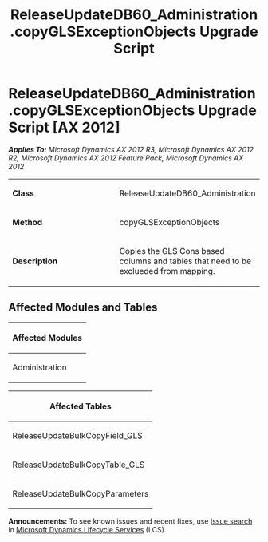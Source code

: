 ﻿---
title: ReleaseUpdateDB60_Administration.copyGLSExceptionObjects Upgrade Script
TOCTitle: ReleaseUpdateDB60_Administration.copyGLSExceptionObjects Upgrade Script
ms:assetid: 450cf040-b0e3-0cfe-4355-b9936e15844a
ms:mtpsurl: https://msdn.microsoft.com/en-us/library/JJ718923(v=AX.60)
ms:contentKeyID: 49707946
ms.date: 05/18/2015
mtps_version: v=AX.60
---

# ReleaseUpdateDB60\_Administration.copyGLSExceptionObjects Upgrade Script [AX 2012]


_**Applies To:** Microsoft Dynamics AX 2012 R3, Microsoft Dynamics AX 2012 R2, Microsoft Dynamics AX 2012 Feature Pack, Microsoft Dynamics AX 2012_

<table>
<colgroup>
<col style="width: 50%" />
<col style="width: 50%" />
</colgroup>
<tbody>
<tr class="odd">
<td><p><strong>Class</strong></p></td>
<td><p>ReleaseUpdateDB60_Administration</p></td>
</tr>
<tr class="even">
<td><p><strong>Method</strong></p></td>
<td><p>copyGLSExceptionObjects</p></td>
</tr>
<tr class="odd">
<td><p><strong>Description</strong></p></td>
<td><p>Copies the GLS Cons based columns and tables that need to be exclueded from mapping.</p></td>
</tr>
</tbody>
</table>


## Affected Modules and Tables

<table>
<colgroup>
<col style="width: 100%" />
</colgroup>
<thead>
<tr class="header">
<th><p>Affected Modules</p></th>
</tr>
</thead>
<tbody>
<tr class="odd">
<td><p>Administration</p></td>
</tr>
</tbody>
</table>


<table>
<colgroup>
<col style="width: 100%" />
</colgroup>
<thead>
<tr class="header">
<th><p>Affected Tables</p></th>
</tr>
</thead>
<tbody>
<tr class="odd">
<td><p>ReleaseUpdateBulkCopyField_GLS</p></td>
</tr>
<tr class="even">
<td><p>ReleaseUpdateBulkCopyTable_GLS</p></td>
</tr>
<tr class="odd">
<td><p>ReleaseUpdateBulkCopyParameters</p></td>
</tr>
</tbody>
</table>

  
**Announcements:** To see known issues and recent fixes, use [Issue search](http://go.microsoft.com/fwlink/?linkid=389258) in [Microsoft Dynamics Lifecycle Services](http://go.microsoft.com/fwlink/?linkid=306505) (LCS).

